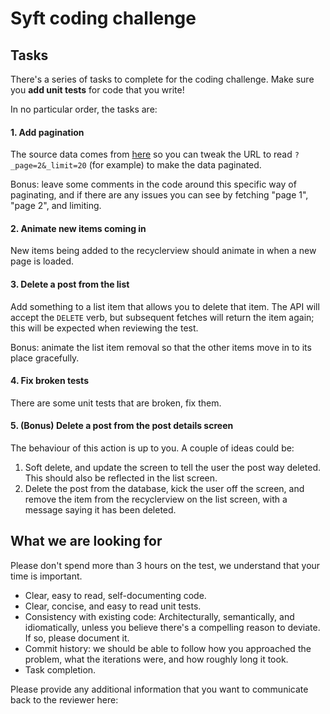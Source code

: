 # Syft coding challenge

## Tasks

There's a series of tasks to complete for the coding challenge.
Make sure you **add unit tests** for code that you write!
 
In no particular order, the tasks are:

#### 1. Add pagination
The source data comes from [here](https://jsonplaceholder.typicode.com/posts) so you can tweak the URL to read `?_page=2&_limit=20` (for example) to make the data paginated.

Bonus: leave some comments in the code around this specific way of paginating, and if there are any issues you can see by fetching "page 1", "page 2", and limiting.

#### 2. Animate new items coming in
New items being added to the recyclerview should animate in when a new page is loaded.

#### 3. Delete a post from the list
Add something to a list item that allows you to delete that item. The API will accept the `DELETE` verb, but subsequent fetches will return the item again; this will be expected when reviewing the test.

Bonus: animate the list item removal so that the other items move in to its place gracefully.

#### 4. Fix broken tests
There are some unit tests that are broken, fix them.

#### 5. (Bonus) Delete a post from the post details screen
The behaviour of this action is up to you. A couple of ideas could be:

1. Soft delete, and update the screen to tell the user the post way deleted. This should also be reflected in the list screen.
2. Delete the post from the database, kick the user off the screen, and remove the item from the recyclerview on the list screen, with a message saying it has been deleted.

## What we are looking for

Please don't spend more than 3 hours on the test, we understand that your time is important.

- Clear, easy to read, self-documenting code.
- Clear, concise, and easy to read unit tests.
- Consistency with existing code: Architecturally, semantically, and idiomatically, unless you believe there's a compelling reason to deviate. If so, please document it.
- Commit history: we should be able to follow how you approached the problem, what the iterations were, and how roughly long it took.
- Task completion.

Please provide any additional information that you want to communicate back to the reviewer here:

